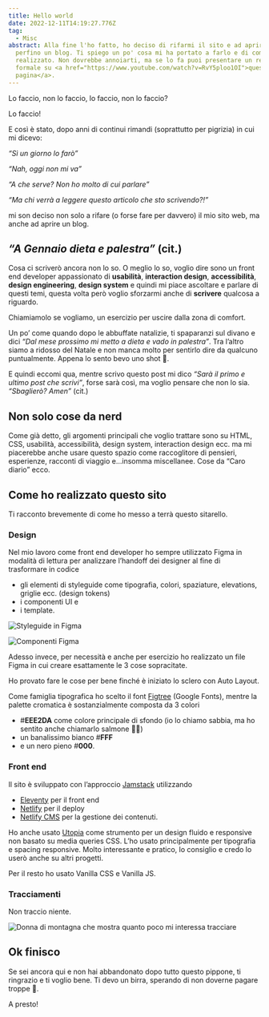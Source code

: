 ```yaml
---
title: Hello world
date: 2022-12-11T14:19:27.776Z
tag:
  - Misc
abstract: A﻿lla fine l'ho fatto, ho deciso di rifarmi il sito e ad aprire
  perfino un blog. Ti spiego un po' cosa mi ha portato a farlo e di come l'ho
  realizzato. Non dovrebbe annoiarti, ma se lo fa puoi presentare un reclamo
  formale su <a href="https://www.youtube.com/watch?v=RvY5ploo1OI">questa
  pagina</a>.
---
```

Lo faccio, non lo faccio, lo faccio, non lo faccio?

Lo faccio!

E così è stato, dopo anni di continui rimandi (soprattutto per pigrizia) in cui mi dicevo:

*“Sì un giorno lo farò”*

*“Nah, oggi non mi va”*

*“A che serve? Non ho molto di cui parlare”*

*“Ma chi verrà a leggere questo articolo che sto scrivendo?!”*

mi son deciso non solo a rifare (o forse fare per davvero) il mio sito web, ma anche ad aprire un blog.

## *“A Gennaio dieta e palestra”* (cit.)

Cosa ci scriverò ancora non lo so. O meglio lo so, voglio dire sono un front end developer appassionato di **usabilità**, **interaction design**, **accessibilità**, **design engineering**, **design system** e quindi mi piace ascoltare e parlare di questi temi, questa volta però voglio sforzarmi anche di **scrivere** qualcosa a riguardo.

Chiamiamolo se vogliamo, un esercizio per uscire dalla zona di comfort.

Un po’ come quando dopo le abbuffate natalizie, ti spaparanzi sul divano e dici *“Dal mese prossimo mi metto a dieta e vado in palestra”*. Tra l’altro siamo a ridosso del Natale e non manca molto per sentirlo dire da qualcuno puntualmente. Appena lo sento bevo uno shot 🥃.

E quindi eccomi qua, mentre scrivo questo post mi dico *“Sarà il primo e ultimo post che scrivi”*, forse sarà così, ma voglio pensare che non lo sia. *“Sbaglierò? Amen”* (cit.)

## Non solo cose da nerd

Come già detto, gli argomenti principali che voglio trattare sono su HTML, CSS, usabilità, accessibilità, design system, interaction design ecc. ma mi piacerebbe anche usare questo spazio come raccoglitore di pensieri, esperienze, racconti di viaggio e…insomma miscellanee. Cose da “Caro diario” ecco.

## Come ho realizzato questo sito

Ti racconto brevemente di come ho messo a terrà questo sitarello.

### Design

Nel mio lavoro come front end developer ho sempre utilizzato Figma in modalità di lettura per analizzare l’handoff dei designer al fine di trasformare in codice

* gli elementi di styleguide come tipografia, colori, spaziature, elevations, griglie ecc. (design tokens)
* i componenti UI e
* i template.

![Styleguide in Figma](/assets/img/uploads/schermata-2022-12-11-alle-14.29.03.png)

![Componenti Figma](/assets/img/uploads/schermata-2022-12-11-alle-14.29.08.png)

Adesso invece, per necessità e anche per esercizio ho realizzato un file Figma in cui creare esattamente le 3 cose sopracitate.

Ho provato fare le cose per bene finché è iniziato lo sclero con Auto Layout.

Come famiglia tipografica ho scelto il font [Figtree](https://fonts.google.com/specimen/Figtree) (Google Fonts), mentre la palette cromatica è sostanzialmente composta da 3 colori

* \#**EEE2DA** come colore principale di sfondo (io lo chiamo sabbia, ma ho sentito anche chiamarlo salmone 🤷‍♂️)
* un banalissimo bianco #**FFF**
* e un nero pieno #**000**.

### Front end

Il sito è sviluppato con l’approccio [Jamstack](https://jamstack.org/) utilizzando

* [Eleventy](https://www.11ty.dev/) per il front end
* [Netlify](https://www.netlify.com/) per il deploy
* [Netlify CMS](https://www.netlifycms.org/) per la gestione dei contenuti.

Ho anche usato [Utopia](https://utopia.fyi/) come strumento per un design fluido e responsive non basato su media queries CSS. L’ho usato principalmente per tipografia e spacing responsive. Molto interessante e pratico, lo consiglio e credo lo userò anche su altri progetti.

Per il resto ho usato Vanilla CSS e Vanilla JS.

### Tracciamenti

Non traccio niente.

![Donna di montagna che mostra quanto poco mi interessa tracciare](/assets/img/uploads/vastita.jpeg)

## Ok finisco

Se sei ancora qui e non hai abbandonato dopo tutto questo pippone, ti ringrazio e ti voglio bene. Ti devo un birra, sperando di non doverne pagare troppe 🥲.

A presto!